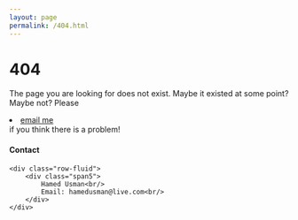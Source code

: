 ```yaml
---
layout: page
permalink: /404.html
---
```


# 404

The page you are looking for does not exist. Maybe it existed at some point? Maybe not? Please <li><a href="mailto:hamedusman@live.com">email me</a></li>  if you think there is a problem!

<div class="container">
<h4><a name="contact"></a>Contact</h4>

    <div class="row-fluid">
        <div class="span5">
            Hamed Usman<br/>
            Email: hamedusman@live.com<br/>
        </div>
    </div>
</div>
